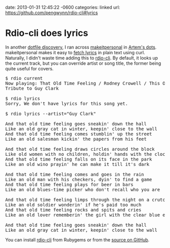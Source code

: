 date: 2013-01-31 12:45:22 -0600
categories: linked
url: https://github.com/pengwynn/rdio-cli#lyrics

# Rdio-cli does lyrics

In another [dotfile discovery][], I ran across [makeitpersonal][] in
[Artem's dots][dots]. makeitpersonal makes it easy to [fetch lyrics][] in plain
text using curl. Naturally, I didn't waste time adding this to [rdio-cli][]. By
default, it looks up the current track, but you can override artist or song title,
the former being quite useful for covers.

<pre class='plain'>
$ rdio current
Now playing: That Old Time Feeling / Rodney Crowell / This One's for Him: A
Tribute to Guy Clark

$ rdio lyrics
Sorry, We don't have lyrics for this song yet.

$ rdio lyrics --artist="Guy Clark"

And that old time feeling goes sneakin' down the hall
Like an old gray cat in winter, keepin' close to the wall
And that old time feeling comes stumblin' up the street
Like an old salesman kickin' the papers from his feet

And that old time feeling draws circles around the block
Like old women with no children, holdin' hands with the clock
And that old time feeling falls on its face in the park
Like an old wino prayin' he can make it till it's dark

And that old time feeling comes and goes in the rain
Like an old man with his checkers, dyin' to find a game
And that old time feeling plays for beer in bars
Like an old blues-time picker who don't recall who you are

And that old time feeling limps through the night on a crutch
Like an old soldier wonderin' if he's paid too much
And that old time feeling rocks and spits and cries
Like an old lover rememberin' the girl with the clear blue eyes

And that old time feeling goes sneakin' down the hall
Like an old gray cat in winter, keepin' close to the wall
</pre>

You can install [rdio-cli][] from Rubygems or from the [source on
GitHub][rdio-cli].

[dotfile discovery]: /journal/dotfiles-discovery
[makeitpersonal]: http://makeitpersonal.co
[dots]: https://github.com/sapegin/dotfiles/commit/e3bddfe05fd2d72ddf1f57697a87df21db5cc49a#diff-2
[fetch lyrics]: https://github.com/febuiles/makeitpersonal#lyric-fetching-service
[rdio-cli]: https://github.com/pengwynn/rdio-cli
